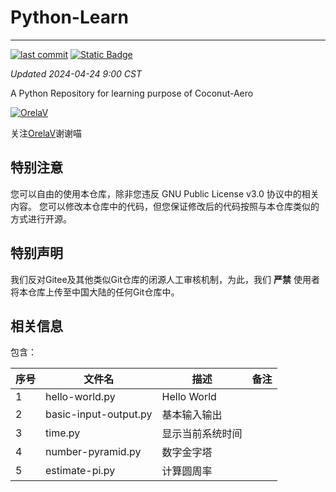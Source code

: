 # Python-Learn

------------------------------------------------------------------------

[![last commit](https://img.shields.io/github/last-commit/Coconut-Aero/PythonLearn)](https://github.com/Coconut-Aero/PythonLearn/commits/master)
[![Static Badge](https://img.shields.io/badge/Coconut-Aero-blue)](https://github.com/Coconut-Aero)


_Updated 2024-04-24 9:00 CST_

A Python Repository for learning purpose of Coconut-Aero


[![OrelaV](https://i2.hdslb.com/bfs/face/d812a48f1ca84d4f60a112dc31ba65546a787a76.jpg@240w_240h_1c_1s_!web-avatar-space-header.avif "@OrelaV")](https://space.bilibili.com/3546375738361934)

关注[OrelaV](https://space.bilibili.com/3546375738361934)谢谢喵

## 特别注意
您可以自由的使用本仓库，除非您违反 GNU Public License v3.0 协议中的相关内容。
您可以修改本仓库中的代码，但您保证修改后的代码按照与本仓库类似的方式进行开源。

## 特别声明 
我们反对Gitee及其他类似Git仓库的闭源人工审核机制，为此，我们 **严禁** 使用者将本仓库上传至中国大陆的任何Git仓库中。

## 相关信息

包含：

| 序号 | 文件名                   | 描述          | 备注 |
|----|-----------------------|-------------|----|
| 1  | hello-world.py        | Hello World |    |
| 2  | basic-input-output.py | 基本输入输出      |    |
| 3  | time.py               | 显示当前系统时间    |    |
| 4  | number-pyramid.py     | 数字金字塔       |    |
| 5  | estimate-pi.py        | 计算圆周率       |    |
